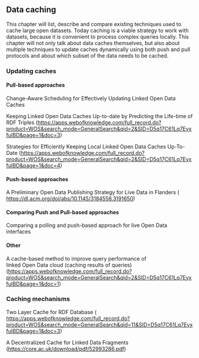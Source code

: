 ## Data caching
This chapter will list, describe and compare existing techniques used to cache large open datasets.
Today caching is a viable strategy to work with datasets, because it is convenient to process complex queries locally.
This chapter will not only talk about data caches themselves, but also about multiple techniques to update caches dynamically using both push and pull protocols and about which subset of the data needs to be cached.

### Updating caches
#### Pull-based approaches
Change-Aware Scheduling for Effectively Updating Linked Open Data Caches

Keeping Linked Open Data Caches Up-to-date by Predicting the Life-time of RDF Triples (https://apps.webofknowledge.com/full_record.do?product=WOS&search_mode=GeneralSearch&qid=2&SID=D5q17C61Lq7EyxfuIBD&page=1&doc=3)

Strategies for Efficiently Keeping Local Linked Open Data Caches Up-To-Date (https://apps.webofknowledge.com/full_record.do?product=WOS&search_mode=GeneralSearch&qid=2&SID=D5q17C61Lq7EyxfuIBD&page=1&doc=4)

#### Push-based approaches

A Preliminary Open Data Publishing Strategy for Live Data in Flanders ( https://dl.acm.org/doi/abs/10.1145/3184558.3191650)

#### Comparing Push and Pull-based approaches
Comparing a polling and push-based approach for live Open Data interfaces
#### Other
A cache-based method to improve query performance of linked Open Data cloud (caching results of queries)
(https://apps.webofknowledge.com/full_record.do?product=WOS&search_mode=GeneralSearch&qid=2&SID=D5q17C61Lq7EyxfuIBD&page=1&doc=1)
### Caching mechanisms
Two Layer Cache for RDF Database ( https://apps.webofknowledge.com/full_record.do?product=WOS&search_mode=GeneralSearch&qid=11&SID=D5q17C61Lq7EyxfuIBD&page=1&doc=3)

A Decentralized Cache for Linked Data Fragments (https://core.ac.uk/download/pdf/52993286.pdf)


